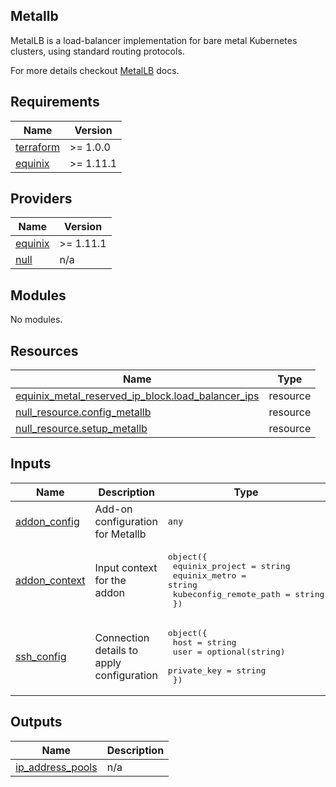 ## Metallb

MetalLB is a load-balancer implementation for bare metal Kubernetes clusters, using standard routing protocols.

For more details checkout [MetalLB](https://metallb.universe.tf/) docs.

<!-- TEMPLATE: Insert an image here of the infrastructure diagram. You can generate a starting image using instructions found at https://www.terraform.io/docs/cli/commands/graph.html#generating-images -->

<!-- BEGIN_TF_DOCS -->
## Requirements

| Name | Version |
|------|---------|
| <a name="requirement_terraform"></a> [terraform](#requirement\_terraform) | >= 1.0.0 |
| <a name="requirement_equinix"></a> [equinix](#requirement\_equinix) | >= 1.11.1 |

## Providers

| Name | Version |
|------|---------|
| <a name="provider_equinix"></a> [equinix](#provider\_equinix) | >= 1.11.1 |
| <a name="provider_null"></a> [null](#provider\_null) | n/a |

## Modules

No modules.

## Resources

| Name | Type |
|------|------|
| [equinix_metal_reserved_ip_block.load_balancer_ips](https://registry.terraform.io/providers/equinix/equinix/latest/docs/resources/metal_reserved_ip_block) | resource |
| [null_resource.config_metallb](https://registry.terraform.io/providers/hashicorp/null/latest/docs/resources/resource) | resource |
| [null_resource.setup_metallb](https://registry.terraform.io/providers/hashicorp/null/latest/docs/resources/resource) | resource |

## Inputs

| Name | Description | Type | Default | Required |
|------|-------------|------|---------|:--------:|
| <a name="input_addon_config"></a> [addon\_config](#input\_addon\_config) | Add-on configuration for Metallb | `any` | `{}` | no |
| <a name="input_addon_context"></a> [addon\_context](#input\_addon\_context) | Input context for the addon | <pre>object({<br>    equinix_project        = string<br>    equinix_metro          = string<br>    kubeconfig_remote_path = string<br>  })</pre> | n/a | yes |
| <a name="input_ssh_config"></a> [ssh\_config](#input\_ssh\_config) | Connection details to apply configuration | <pre>object({<br>    host        = string<br>    user        = optional(string)<br>    private_key = string<br>  })</pre> | n/a | yes |

## Outputs

| Name | Description |
|------|-------------|
| <a name="output_ip_address_pools"></a> [ip\_address\_pools](#output\_ip\_address\_pools) | n/a |
<!-- END_TF_DOCS -->
